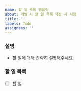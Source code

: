 ```yaml
---
name: 할 일 목록 템플릿
about: 개발 시 할 일 목록 작성 시 사용
title: ''
labels: Todo
assignees: ''
---
```


### 설명

- 할 일에 대해 간략히 설명해주세요.

### 할 일 목록

- [ ] 할 일
